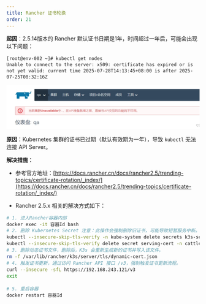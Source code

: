 ```yaml
---
title: Rancher 证书轮换
order: 21
---
```


**起因**：2.5.14版本的 Rancher 默认证书日期是1年，时间超过一年后，可能会出现以下问题：

```shell
[root@env-002 ~]# kubectl get nodes
Unable to connect to the server: x509: certificate has expired or is not yet valid: current time 2025-07-28T14:13:45+08:00 is after 2025-07-25T08:32:16Z
```

 ![image-20250728143814303](https://raw.githubusercontent.com/xupengboo/xupengboo-picture/main/img/image-20250728143814303.png)

**原因**：Kubernetes 集群的证书已过期（默认有效期为一年），导致 `kubectl` 无法连接 API Server。

**解决措施**：

- 参考官方地址：[https://docs.rancher.cn/docs/rancher2.5/trending-topics/certificate-rotation/_index/](https://docs.rancher.cn/docs/rancher2.5/trending-topics/certificate-rotation/_index/)

- Rancher 2.5.x 相关的解决方式如下：

```bash
# 1. 进入Rancher容器内部
docker exec -it 容器Id bash
# 2. 删除 Kubernetes Secret 注意：此操作会强制删除旧证书，可能导致短暂服务中断。
kubectl --insecure-skip-tls-verify -n kube-system delete secrets k3s-serving
kubectl --insecure-skip-tls-verify delete secret serving-cert -n cattle-system
# 3. 删除动态证书文件，删除后，K3s 会重新生成新的证书并写入该文件。
rm -f /var/lib/rancher/k3s/server/tls/dynamic-cert.json
# 4. 触发证书更新，通过访问 Rancher API 接口 /v3，强制触发证书更新流程。
curl --insecure -sfL https://192.168.243.121/v3
exit

# 5. 重启容器
docker restart 容器Id
```




